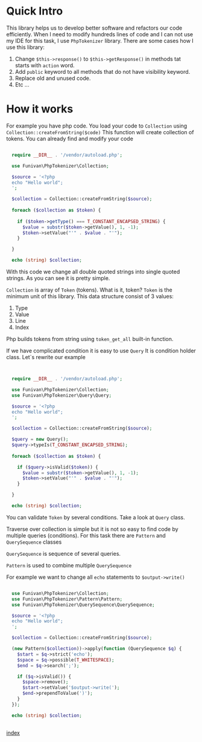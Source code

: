 # Quick Intro 
This library helps us to develop better software and refactors our code efficiently.
When I need to modify hundreds lines of code and I can not use my IDE for this task, I use `PhpTokenizer` library. 
There are some cases how I use this library:

1. Change `$this->response()` to `$this->getResponse()` in methods tat starts with `action` word.
2. Add `public` keyword to all methods that do not have visibility keyword.
3. Replace old and unused code.
4. Etc ... 


# How it works
For example you have php code. You load your code to `Collection` using `Collection::createFromString($code)`
This function will create collection of tokens. You can already find and modify your code
```php

  require __DIR__ . '/vendor/autoload.php';

  use Funivan\PhpTokenizer\Collection;

  $source = '<?php 
  echo "Hello world"; 
  ';

  $collection = Collection::createFromString($source);
  
  foreach ($collection as $token) {
  
    if ($token->getType() === T_CONSTANT_ENCAPSED_STRING) {
      $value = substr($token->getValue(), 1, -1);
      $token->setValue("'" . $value . "'");
    }

  }

  echo (string) $collection;

```
With this code we change all double quoted strings into single quoted strings. As you can see it is pretty simple. 
  
`Collection` is array of `Token` (tokens). What is it, token?
`Token` is the minimum unit of this library. This data structure consist of 3 values: 

1. Type
2. Value
3. Line
4. Index

Php builds tokens from string using `token_get_all` built-in function.


If we have complicated condition it is easy to use `Query`
  It is condition holder class. Let`s rewrite our example


```php


  require __DIR__ . '/vendor/autoload.php';

  use Funivan\PhpTokenizer\Collection;
  use Funivan\PhpTokenizer\Query\Query;

  $source = '<?php 
  echo "Hello world";
  ';

  $collection = Collection::createFromString($source);

  $query = new Query();
  $query->typeIs(T_CONSTANT_ENCAPSED_STRING);
  
  foreach ($collection as $token) {

    if ($query->isValid($token)) {
      $value = substr($token->getValue(), 1, -1);
      $token->setValue("'" . $value . "'");
    }

  }

  echo (string) $collection;

```
You can validate `Token` by several conditions. Take a look at `Query` class.


Traverse over collection is simple but it is not so easy to find code by multiple queries (conditions). 
For this task there are `Pattern` and `QuerySequence` classes

`QuerySequence` is sequence of several queries.

`Pattern` is used to combine multiple `QuerySequence`

For example we want to change all `echo` statements to `$output->write()`
  
```php

  use Funivan\PhpTokenizer\Collection;
  use Funivan\PhpTokenizer\Pattern\Pattern;
  use Funivan\PhpTokenizer\QuerySequence\QuerySequence;

  $source = '<?php 
  echo "Hello world"; 
  ';

  $collection = Collection::createFromString($source);

  (new Pattern($collection))->apply(function (QuerySequence $q) {
    $start = $q->strict('echo');
    $space = $q->possible(T_WHITESPACE);
    $end = $q->search(';');

    if ($q->isValid()) {
      $space->remove();
      $start->setValue('$output->write(');
      $end->prependToValue(')');
    }
  });

  echo (string) $collection;
  
```

[index](index.md)



